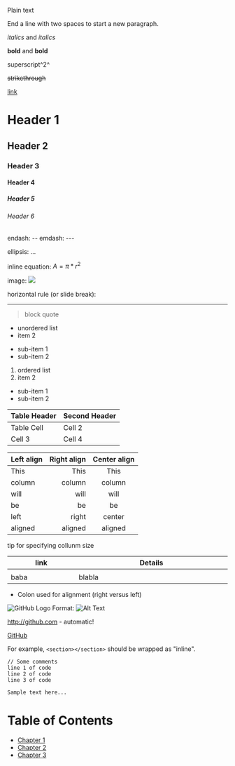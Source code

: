 Plain text

End a line with two spaces to start a new paragraph.

*italics* and _italics_

**bold** and __bold__

superscript^2^

~~strikethrough~~

[link](www.rstudio.com)

# Header 1
## Header 2
### Header 3
#### Header 4
##### Header 5
###### Header 6

endash: --
emdash: ---

ellipsis: ...

inline equation: $A = \pi*r^{2}$

image: ![](path/to/smallorb.png)

horizontal rule (or slide break):

***

> block quote

* unordered list
* item 2
+ sub-item 1
+ sub-item 2

1. ordered list
2. item 2
+ sub-item 1
+ sub-item 2

Table Header | Second Header
------------- | -------------
Table Cell | Cell 2
Cell 3 | Cell 4

| Left align | Right align | Center align |
|:-----------|------------:|:------------:|
| This       |        This |     This     |
| column     |      column |    column    |
| will       |        will |     will     |
| be         |          be |      be      |
| left       |       right |    center    |
| aligned    |     aligned |   aligned    |


tip for specifying collunm size

| link     |     Details   |
|----------|---------------|
|<img width=200/>|<img width=500/>|
|baba|blabla|

* Colon used for alignment (right versus left)


![GitHub Logo](/images/logo.png)
Format: ![Alt Text](url)

http://github.com - automatic!

[GitHub](http://github.com)


For example, `<section></section>` should be wrapped as "inline".

    // Some comments
    line 1 of code
    line 2 of code
    line 3 of code

``` html
Sample text here...
```

# Table of Contents
  * [Chapter 1](#chapter-1)
  * [Chapter 2](#chapter-2)
  * [Chapter 3](#chapter-3)
